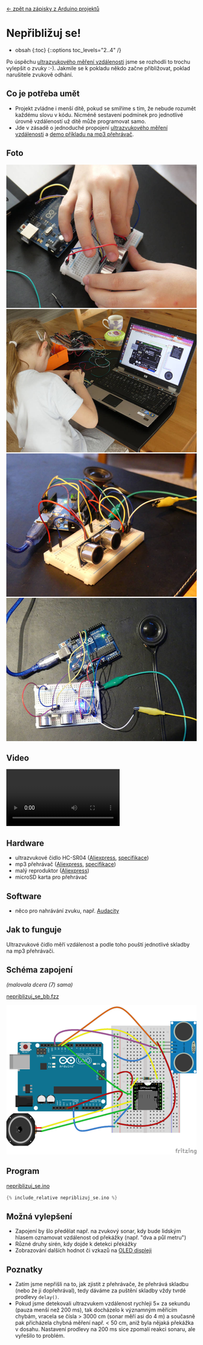 [← zpět na zápisky z Arduino projektů](../index.md)

# Nepřibližuj se!
* obsah
{:toc}
{::options toc_levels="2..4" /}

Po úspěchu [ultrazvukového měření vzdálenosti](../meric_vzdalenosti/meric_vzdalenosti.md) jsme se rozhodli to trochu vylepšit o zvuky :-). Jakmile se k pokladu někdo začne přibližovat, poklad narušitele zvukově odhání.

## Co je potřeba umět
* Projekt zvládne i menší dítě, pokud se smíříme s tím, že nebude rozumět každému slovu v kódu. Nicméně sestavení podmínek pro jednotlivé úrovně vzdáleností už dítě může programovat samo.
* Jde v zásadě o jednoduché propojení [ultrazvukového měření vzdálenosti](../meric_vzdalenosti/meric_vzdalenosti.md) a [demo příkladu na mp3 přehrávač](https://www.dfrobot.com/wiki/index.php/DFPlayer_Mini_SKU:DFR0299).

## Foto
![](P1000613.JPG)
![](P1000615.JPG)
![](P1000618.JPG)
![](P1000620.JPG)

## Video

<div markdown="0">
    <video controls>
        <source src="nedotykej_se.mp4" type="video/mp4">
        Bohužel, váš prohlížeč neumí HTML5 video. <a href="nedotykej_se.mp4">Přehrajte si jej jako soubor.</a>
    </video>
</div>

## Hardware
* ultrazvukové čidlo HC-SR04 ([Aliexpress](https://www.aliexpress.com/wholesale?catId=0&initiative_id=SB_20170322115709&SearchText=hc-sr04), [specifikace](HCSR04.pdf))
* mp3 přehrávač ([Aliexpress](https://www.aliexpress.com/wholesale?catId=0&initiative_id=SB_20180318111806&SearchText=mini+mp3+player+arduino), [specifikace](https://www.dfrobot.com/wiki/index.php/DFPlayer_Mini_SKU:DFR0299))
* malý reproduktor ([Aliexpress](https://www.aliexpress.com/wholesale?catId=0&initiative_id=SB_20180318112256&SearchText=mini+amplifier+speaker+horn))
* microSD karta pro přehrávač

## Software
* něco pro nahrávání zvuku, např. [Audacity](https://www.audacityteam.org/)

## Jak to funguje
Ultrazvukové čidlo měří vzdálenost a podle toho pouští jednotlivé skladby na mp3 přehrávači.

## Schéma zapojení

_(malovala dcera (7) sama)_

[nepriblizuj_se_bb.fzz](nepriblizuj_se_bb.fzz)

[![nepriblizuj_se_bb](nepriblizuj_se_bb.png)](nepriblizuj_se_bb.png)

## Program
[nepriblizuj_se.ino](nepriblizuj_se.ino)
``` c++
{% include_relative nepriblizuj_se.ino %}
```

## Možná vylepšení
* Zapojení by šlo předělat např. na zvukový sonar, kdy bude lidským hlasem oznamovat vzdálenost od překážky (např. "dva a půl metru")
* Různé druhy sirén, kdy dojde k detekci překážky
* Zobrazování dalších hodnot či vzkazů na [OLED displeji](../meric_vzdalenosti/meric_vzdalenosti.md)

## Poznatky
* Zatím jsme nepřišli na to, jak zjistit z přehrávače, že přehrává skladbu (nebo že ji dopřehrával), tedy dáváme za puštění skladby vždy tvrdé prodlevy `delay()`.
* Pokud jsme detekovali ultrazvukem vzdálenost rychleji 5× za sekundu (pauza menší než 200&nbsp;ms), tak docházelo k významným měřícím chybám, vracela se čísla >&nbsp;3000&nbsp;cm (sonar měří asi do 4&nbsp;m) a současně pak přicházela chybná měření např. <&nbsp;50&nbsp;cm, aniž byla nějaká překážka v dosahu. Nastavení prodlevy na 200&nbsp;ms sice zpomalí reakci sonaru, ale vyřešilo to problém.
